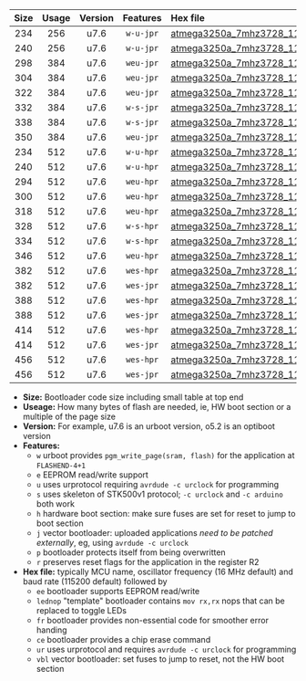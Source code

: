 |Size|Usage|Version|Features|Hex file|
|:-:|:-:|:-:|:-:|:--|
|234|256|u7.6|`w-u-jpr`|[atmega3250a_7mhz3728_115200bps_ur_vbl.hex](https://raw.githubusercontent.com/stefanrueger/urboot/main/atmega3250a_7mhz3728_115200bps_ur_vbl.hex)|
|240|256|u7.6|`w-u-jpr`|[atmega3250a_7mhz3728_115200bps_lednop_ur_vbl.hex](https://raw.githubusercontent.com/stefanrueger/urboot/main/atmega3250a_7mhz3728_115200bps_lednop_ur_vbl.hex)|
|298|384|u7.6|`weu-jpr`|[atmega3250a_7mhz3728_115200bps_ee_ur_vbl.hex](https://raw.githubusercontent.com/stefanrueger/urboot/main/atmega3250a_7mhz3728_115200bps_ee_ur_vbl.hex)|
|304|384|u7.6|`weu-jpr`|[atmega3250a_7mhz3728_115200bps_ee_lednop_ur_vbl.hex](https://raw.githubusercontent.com/stefanrueger/urboot/main/atmega3250a_7mhz3728_115200bps_ee_lednop_ur_vbl.hex)|
|322|384|u7.6|`weu-jpr`|[atmega3250a_7mhz3728_115200bps_ee_lednop_fr_ur_vbl.hex](https://raw.githubusercontent.com/stefanrueger/urboot/main/atmega3250a_7mhz3728_115200bps_ee_lednop_fr_ur_vbl.hex)|
|332|384|u7.6|`w-s-jpr`|[atmega3250a_7mhz3728_115200bps_vbl.hex](https://raw.githubusercontent.com/stefanrueger/urboot/main/atmega3250a_7mhz3728_115200bps_vbl.hex)|
|338|384|u7.6|`w-s-jpr`|[atmega3250a_7mhz3728_115200bps_lednop_vbl.hex](https://raw.githubusercontent.com/stefanrueger/urboot/main/atmega3250a_7mhz3728_115200bps_lednop_vbl.hex)|
|350|384|u7.6|`weu-jpr`|[atmega3250a_7mhz3728_115200bps_ee_lednop_fr_ce_ur_vbl.hex](https://raw.githubusercontent.com/stefanrueger/urboot/main/atmega3250a_7mhz3728_115200bps_ee_lednop_fr_ce_ur_vbl.hex)|
|234|512|u7.6|`w-u-hpr`|[atmega3250a_7mhz3728_115200bps_ur.hex](https://raw.githubusercontent.com/stefanrueger/urboot/main/atmega3250a_7mhz3728_115200bps_ur.hex)|
|240|512|u7.6|`w-u-hpr`|[atmega3250a_7mhz3728_115200bps_lednop_ur.hex](https://raw.githubusercontent.com/stefanrueger/urboot/main/atmega3250a_7mhz3728_115200bps_lednop_ur.hex)|
|294|512|u7.6|`weu-hpr`|[atmega3250a_7mhz3728_115200bps_ee_ur.hex](https://raw.githubusercontent.com/stefanrueger/urboot/main/atmega3250a_7mhz3728_115200bps_ee_ur.hex)|
|300|512|u7.6|`weu-hpr`|[atmega3250a_7mhz3728_115200bps_ee_lednop_ur.hex](https://raw.githubusercontent.com/stefanrueger/urboot/main/atmega3250a_7mhz3728_115200bps_ee_lednop_ur.hex)|
|318|512|u7.6|`weu-hpr`|[atmega3250a_7mhz3728_115200bps_ee_lednop_fr_ur.hex](https://raw.githubusercontent.com/stefanrueger/urboot/main/atmega3250a_7mhz3728_115200bps_ee_lednop_fr_ur.hex)|
|328|512|u7.6|`w-s-hpr`|[atmega3250a_7mhz3728_115200bps.hex](https://raw.githubusercontent.com/stefanrueger/urboot/main/atmega3250a_7mhz3728_115200bps.hex)|
|334|512|u7.6|`w-s-hpr`|[atmega3250a_7mhz3728_115200bps_lednop.hex](https://raw.githubusercontent.com/stefanrueger/urboot/main/atmega3250a_7mhz3728_115200bps_lednop.hex)|
|346|512|u7.6|`weu-hpr`|[atmega3250a_7mhz3728_115200bps_ee_lednop_fr_ce_ur.hex](https://raw.githubusercontent.com/stefanrueger/urboot/main/atmega3250a_7mhz3728_115200bps_ee_lednop_fr_ce_ur.hex)|
|382|512|u7.6|`wes-hpr`|[atmega3250a_7mhz3728_115200bps_ee.hex](https://raw.githubusercontent.com/stefanrueger/urboot/main/atmega3250a_7mhz3728_115200bps_ee.hex)|
|382|512|u7.6|`wes-jpr`|[atmega3250a_7mhz3728_115200bps_ee_vbl.hex](https://raw.githubusercontent.com/stefanrueger/urboot/main/atmega3250a_7mhz3728_115200bps_ee_vbl.hex)|
|388|512|u7.6|`wes-hpr`|[atmega3250a_7mhz3728_115200bps_ee_lednop.hex](https://raw.githubusercontent.com/stefanrueger/urboot/main/atmega3250a_7mhz3728_115200bps_ee_lednop.hex)|
|388|512|u7.6|`wes-jpr`|[atmega3250a_7mhz3728_115200bps_ee_lednop_vbl.hex](https://raw.githubusercontent.com/stefanrueger/urboot/main/atmega3250a_7mhz3728_115200bps_ee_lednop_vbl.hex)|
|414|512|u7.6|`wes-hpr`|[atmega3250a_7mhz3728_115200bps_ee_lednop_fr.hex](https://raw.githubusercontent.com/stefanrueger/urboot/main/atmega3250a_7mhz3728_115200bps_ee_lednop_fr.hex)|
|414|512|u7.6|`wes-jpr`|[atmega3250a_7mhz3728_115200bps_ee_lednop_fr_vbl.hex](https://raw.githubusercontent.com/stefanrueger/urboot/main/atmega3250a_7mhz3728_115200bps_ee_lednop_fr_vbl.hex)|
|456|512|u7.6|`wes-hpr`|[atmega3250a_7mhz3728_115200bps_ee_lednop_fr_ce.hex](https://raw.githubusercontent.com/stefanrueger/urboot/main/atmega3250a_7mhz3728_115200bps_ee_lednop_fr_ce.hex)|
|456|512|u7.6|`wes-jpr`|[atmega3250a_7mhz3728_115200bps_ee_lednop_fr_ce_vbl.hex](https://raw.githubusercontent.com/stefanrueger/urboot/main/atmega3250a_7mhz3728_115200bps_ee_lednop_fr_ce_vbl.hex)|

- **Size:** Bootloader code size including small table at top end
- **Useage:** How many bytes of flash are needed, ie, HW boot section or a multiple of the page size
- **Version:** For example, u7.6 is an urboot version, o5.2 is an optiboot version
- **Features:**
  + `w` urboot provides `pgm_write_page(sram, flash)` for the application at `FLASHEND-4+1`
  + `e` EEPROM read/write support
  + `u` uses urprotocol requiring `avrdude -c urclock` for programming
  + `s` uses skeleton of STK500v1 protocol; `-c urclock` and `-c arduino` both work
  + `h` hardware boot section: make sure fuses are set for reset to jump to boot section
  + `j` vector bootloader: uploaded applications *need to be patched externally*, eg, using `avrdude -c urclock`
  + `p` bootloader protects itself from being overwritten
  + `r` preserves reset flags for the application in the register R2
- **Hex file:** typically MCU name, oscillator frequency (16 MHz default) and baud rate (115200 default) followed by
  + `ee` bootloader supports EEPROM read/write
  + `lednop` "template" bootloader contains `mov rx,rx` nops that can be replaced to toggle LEDs
  + `fr` bootloader provides non-essential code for smoother error handing
  + `ce` bootloader provides a chip erase command
  + `ur` uses urprotocol and requires `avrdude -c urclock` for programming
  + `vbl` vector bootloader: set fuses to jump to reset, not the HW boot section
